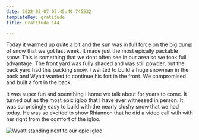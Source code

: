```yaml
---
date: 2022-02-07 03:45:49.745532
templateKey: gratitude
title: Gratitude 144

---
```


Today it warmed up quite a bit and the sun was in full force on the big
dump of snow that we got last week.  It made just the most epically
packable snow.  This is something that we dont often see in our area so
we took full advantage.  The front yard was fully shaded and was still
powder, but the back yard had this packing snow.  I wanted to build a
huge snowman in the back and Wyatt wanted to continue his fort in the
front.  We compromised and built a fort in the back.

It was super fun and soemthing I home we talk about for years to come.
It turned out as the most epic igloo that I have ever witnessed in
person.  It was surprisingly easy to build with the nearly slushy snow
that we had today. He was so excited to show Rhiannon that he did a
video call wtih with her right from the comfort of the igloo.

[![Wyatt standing next to our epic igloo](https://images.waylonwalker.com/wyatt-igloo-2022.webp)](https://images.waylonwalker.com/wyatt-igloo-2022-full.webp)
